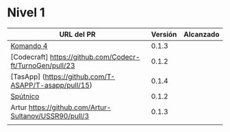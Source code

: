 # Nivel 1

| URL del PR | Versión | Alcanzado |
|------------|---------|-----------|
| [Komando 4](https://github.com/Komando4ediae/komando4Project/pull/8)  |  0.1.3       |           |
| [Codecraft] https://github.com/Codecr-ft/TurnoGen/pull/23 |   0.1.2      |           |
| [TasApp] (https://github.com/T-ASAPP/T-asapp/pull/15)     |  0.1.4       |           |
| [Spútnico](https://github.com/Sputnikomk2/ProyectoSputniko/pull/23)   |       0.1.2  |           |
| Artur  https://github.com/Artur-Sultanov/USSR90/pull/3    |  0.1.3    |           |
|            |         |           |
